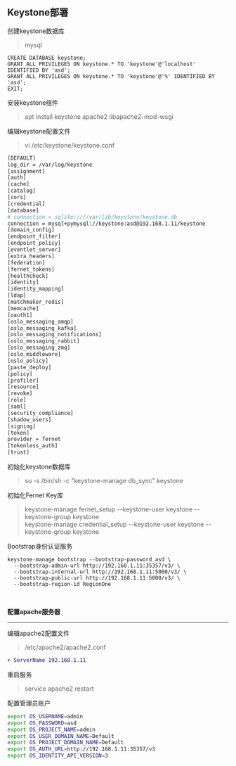 ## Keystone部署

创建keystone数据库

> mysql
```
CREATE DATABASE keystone;
GRANT ALL PRIVILEGES ON keystone.* TO 'keystone'@'localhost' IDENTIFIED BY 'asd';
GRANT ALL PRIVILEGES ON keystone.* TO 'keystone'@'%' IDENTIFIED BY 'asd';
EXIT;
```

安装keystone组件
> apt install keystone apache2 libapache2-mod-wsgi


编辑keystone配置文件

> vi /etc/keystone/keystone.conf
```bash
[DEFAULT]
log_dir = /var/log/keystone
[assignment]
[auth]
[cache]
[catalog]
[cors]
[credential]
[database]
# connection = sqlite:////var/lib/keystone/keystone.db
connection = mysql+pymysql://keystone:asd@192.168.1.11/keystone
[domain_config]
[endpoint_filter]
[endpoint_policy]
[eventlet_server]
[extra_headers]
[federation]
[fernet_tokens]
[healthcheck]
[identity]
[identity_mapping]
[ldap]
[matchmaker_redis]
[memcache]
[oauth1]
[oslo_messaging_amqp]
[oslo_messaging_kafka]
[oslo_messaging_notifications]
[oslo_messaging_rabbit]
[oslo_messaging_zmq]
[oslo_middleware]
[oslo_policy]
[paste_deploy]
[policy]
[profiler]
[resource]
[revoke]
[role]
[saml]
[security_compliance]
[shadow_users]
[signing]
[token]
provider = fernet
[tokenless_auth]
[trust]
```

初始化keystone数据库

> su -s /bin/sh -c "keystone-manage db_sync" keystone

初始化Fernet Key库
> keystone-manage fernet_setup --keystone-user keystone --keystone-group keystone  
> keystone-manage credential_setup --keystone-user keystone --keystone-group keystone  

Bootstrap身份认证服务
```
keystone-manage bootstrap --bootstrap-password asd \
  --bootstrap-admin-url http://192.168.1.11:35357/v3/ \
  --bootstrap-internal-url http://192.168.1.11:5000/v3/ \
  --bootstrap-public-url http://192.168.1.11:5000/v3/ \
  --bootstrap-region-id RegionOne
```

<br />

**配置apache服务器**

---

编辑apache2配置文件
> /etc/apache2/apache2.conf

```diff
+ ServerName 192.168.1.11
```
重启服务
> service apache2 restart

配置管理员账户
```bash
export OS_USERNAME=admin
export OS_PASSWORD=asd
export OS_PROJECT_NAME=admin
export OS_USER_DOMAIN_NAME=Default
export OS_PROJECT_DOMAIN_NAME=Default
export OS_AUTH_URL=http://192.168.1.11:35357/v3
export OS_IDENTITY_API_VERSION=3
```
